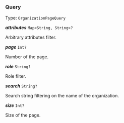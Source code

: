 

### Query

Type: `OrganizationPageQuery`



  
<article>

***attributes*** `Map<String, String>?` 

Arbitrary attributes filter.

</article>
<article>

***page*** `Int?` 

Number of the page.

</article>
<article>

***role*** `String?` 

Role filter.

</article>
<article>

***search*** `String?` 

Search string filtering on the name of the organization.

</article>
<article>

***size*** `Int?` 

Size of the page.

</article>

